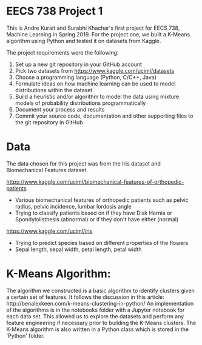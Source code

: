 # EECS 738 Project 1

This is Andre Kurait and Surabhi Khachar's first project for EECS 738, Machine Learning in Spring 2019. For the project one, we built a K-Means algorithm using Python and tested it on datasets from Kaggle.

The project requirements were the following:

1. Set up a new git repository in your GitHub account
2. Pick two datasets from
https://www.kaggle.com/uciml/datasets
3. Choose a programming language (Python, C/C++, Java)
4. Formulate ideas on how machine learning can be used to
model distributions within the dataset
5. Build a heuristic and/or algorithm to model the data using
mixture models of probability distributions
programmatically
6. Document your process and results
7. Commit your source code, documentation and other
supporting files to the git repository in GitHub

<h1>Data</h1>
The data chosen for this project was from the Iris dataset and Biomechanical Features dataset.

https://www.kaggle.com/uciml/biomechanical-features-of-orthopedic-patients
  * Various biomechanical features of orthopedic patients such as pelvic radius, pelvic incidence, lumbar lordosis angle
  * Trying to classify patients based on if they have Disk Hernia or Spondylolisthesis (abnormal) or if they don't have either (normal)
  
https://www.kaggle.com/uciml/iris
  * Trying to predict species based on different properties of the flowers 
  * Sepal length, sepal width, petal length, petal width

<h1>K-Means Algorithm:</h1>
The algorithm we constructed is a basic algorithm to identify clusters given a certain set of features. It follows the discussion in this article: http://benalexkeen.com/k-means-clustering-in-python/
An implementation of the algorithms is in the notebooks folder with a Jupyter notebook for each data set. This allowed us to explore the datasets and perform any feature engineering if necessary prior to building the K-Means clusters. The K-Means algorithm is also written in a Python class which is stored in the 'Python' folder.
